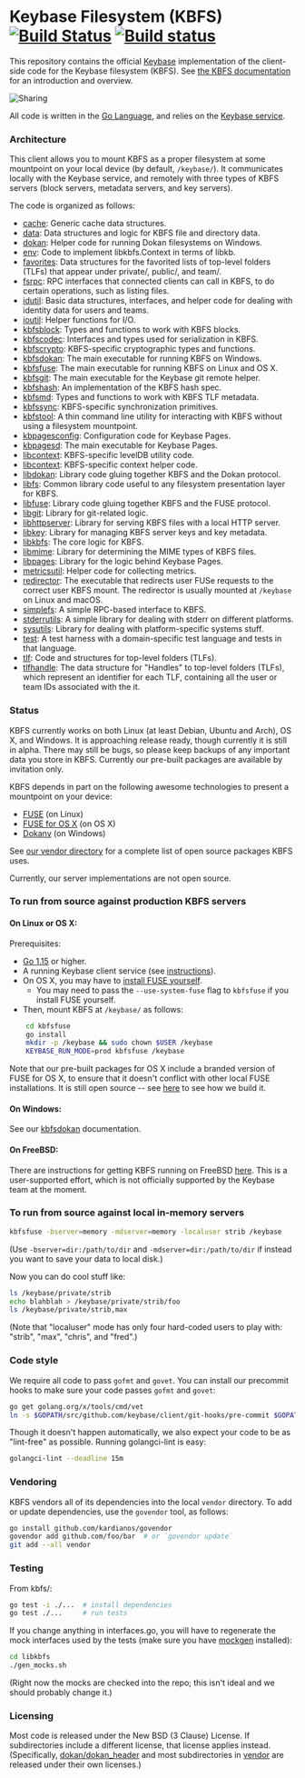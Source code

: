 # Keybase Filesystem (KBFS) [![Build Status](https://travis-ci.org/keybase/kbfs.svg?branch=master)](https://travis-ci.org/keybase/kbfs) [![Build status](https://ci.appveyor.com/api/projects/status/xpxqhgpl60m1h3sb/branch/master?svg=true)](https://ci.appveyor.com/project/keybase/kbfs/branch/master)

This repository contains the official [Keybase](https://keybase.io)
implementation of the client-side code for the Keybase filesystem
(KBFS). See [the KBFS documentation](https://keybase.io/docs/kbfs) for an
introduction and overview.

![Sharing](https://keybase.io/images/github/repo_share.png?)

All code is written in the [Go Language](https://golang.org), and relies
on the [Keybase
service](https://github.com/keybase/client/tree/master/go).

### Architecture

This client allows you to mount KBFS as a proper filesystem at some
mountpoint on your local device (by default, `/keybase/`). It
communicates locally with the Keybase service, and remotely with three
types of KBFS servers (block servers, metadata servers, and key
servers).

The code is organized as follows:

- [cache](cache/): Generic cache data structures.
- [data](data/): Data structures and logic for KBFS file and directory data.
- [dokan](dokan/): Helper code for running Dokan filesystems on Windows.
- [env](env/): Code to implement libkbfs.Context in terms of libkb.
- [favorites](favorites/): Data structures for the favorited lists of
  top-level folders (TLFs) that appear under private/, public/, and
  team/.
- [fsrpc](fsrpc/): RPC interfaces that connected clients can call in KBFS,
  to do certain operations, such as listing files.
- [idutil](idutil/): Basic data structures, interfaces, and helper
  code for dealing with identity data for users and teams.
- [ioutil](ioutil/): Helper functions for I/O.
- [kbfsblock](kbfsblock/): Types and functions to work with KBFS blocks.
- [kbfscodec](kbfscodec/): Interfaces and types used for serialization in KBFS.
- [kbfscrypto](kbfscrypto/): KBFS-specific cryptographic types and functions.
- [kbfsdokan](kbfsdokan/): The main executable for running KBFS on
  Windows.
- [kbfsfuse](kbfsfuse/): The main executable for running KBFS on Linux
  and OS X.
- [kbfsgit](kbfsgit/): The main executable for the Keybase git remote helper.
- [kbfshash](kbfshash/): An implementation of the KBFS hash spec.
- [kbfsmd](kbfsmd/): Types and functions to work with KBFS TLF metadata.
- [kbfssync](kbfssync/): KBFS-specific synchronization primitives.
- [kbfstool](kbfstool/): A thin command line utility for interacting with KBFS
  without using a filesystem mountpoint.
- [kbpagesconfig](kbpagesconfig/): Configuration code for Keybase Pages.
- [kbpagesd](kbpagesd/): The main executable for Keybase Pages.
- [libcontext](ldbutils/): KBFS-specific levelDB utility code.
- [libcontext](libcontext/): KBFS-specific context helper code.
- [libdokan](libdokan/): Library code gluing together KBFS and the
  Dokan protocol.
- [libfs](libfs/): Common library code useful to any filesystem
  presentation layer for KBFS.
- [libfuse](libfuse/): Library code gluing together KBFS and the FUSE
  protocol.
- [libgit](libgit/): Library for git-related logic.
- [libhttpserver](libhttpserver/): Library for serving KBFS files with
  a local HTTP server.
- [libkey](libkey/): Library for managing KBFS server keys and key metadata.
- [libkbfs](libkbfs/): The core logic for KBFS.
- [libmime](libmime/): Library for determining the MIME types of KBFS
  files.
- [libpages](libpages/): Library for the logic behind Keybase Pages.
- [metricsutil](metricsutil/): Helper code for collecting metrics.
- [redirector](redirector/): The executable that redirects user FUSe
  requests to the correct user KBFS mount. The redirector is usually
  mounted at `/keybase` on Linux and macOS.
- [simplefs](simplefs/): A simple RPC-based interface to KBFS.
- [stderrutils](stderrutils/): A simple library for dealing with
  stderr on different platforms.
- [sysutils](sysutils/): Library for dealing with platform-specific
  systems stuff.
- [test](test/): A test harness with a domain-specific test language
  and tests in that language.
- [tlf](tlf/): Code and structures for top-level folders (TLFs).
- [tlfhandle](tlfhandle/): The data structure for "Handles" to
  top-level folders (TLFs), which represent an identifier for each
  TLF, containing all the user or team IDs associated with the it.

### Status

KBFS currently works on both Linux (at least Debian, Ubuntu and Arch),
OS X, and Windows. It is approaching release ready, though currently
it is still in alpha. There may still be bugs, so please keep backups
of any important data you store in KBFS. Currently our pre-built
packages are available by invitation only.

KBFS depends in part on the following awesome technologies to present
a mountpoint on your device:

- [FUSE](https://github.com/libfuse/) (on Linux)
- [FUSE for OS X](https://osxfuse.github.io/) (on OS X)
- [Dokany](https://github.com/dokan-dev/dokany) (on Windows)

See [our vendor directory](vendor/) for a complete list of open source
packages KBFS uses.

Currently, our server implementations are not open source.

### To run from source against production KBFS servers

#### On Linux or OS X:

Prerequisites:

- [Go 1.15](https://golang.org/dl/) or higher.
- A running Keybase client service (see [instructions](https://github.com/keybase/client/tree/master/go)).
- On OS X, you may have to [install FUSE yourself](https://osxfuse.github.io/).
  - You may need to pass the `--use-system-fuse` flag to `kbfsfuse` if
    you install FUSE yourself.
- Then, mount KBFS at `/keybase/` as follows:

```bash
    cd kbfsfuse
    go install
    mkdir -p /keybase && sudo chown $USER /keybase
    KEYBASE_RUN_MODE=prod kbfsfuse /keybase
```

Note that our pre-built packages for OS X include a branded version of
FUSE for OS X, to ensure that it doesn't conflict with other local
FUSE installations. It is still open source -- see
[here](https://github.com/keybase/client/blob/master/osx/Fuse/build.sh)
to see how we build it.

#### On Windows:

See our [kbfsdokan](kbfsdokan/) documentation.

#### On FreeBSD:

There are instructions for getting KBFS running on FreeBSD
[here](https://wiki.freebsd.org/Ports/security/kbfs). This is a
user-supported effort, which is not officially supported by the
Keybase team at the moment.

### To run from source against local in-memory servers

```bash
kbfsfuse -bserver=memory -mdserver=memory -localuser strib /keybase
```

(Use `-bserver=dir:/path/to/dir` and `-mdserver=dir:/path/to/dir` if
instead you want to save your data to local disk.)

Now you can do cool stuff like:

```bash
ls /keybase/private/strib
echo blahblah > /keybase/private/strib/foo
ls /keybase/private/strib,max
```

(Note that "localuser" mode has only four hard-coded users to play
with: "strib", "max", "chris", and "fred".)

### Code style

We require all code to pass `gofmt` and `govet`. You can install our
precommit hooks to make sure your code passes `gofmt` and `govet`:

```bash
go get golang.org/x/tools/cmd/vet
ln -s $GOPATH/src/github.com/keybase/client/git-hooks/pre-commit $GOPATH/src/github.com/keybase/client/go/kbfs/.git/hooks/pre-commit
```

Though it doesn't happen automatically, we also expect your code to be
as "lint-free" as possible. Running golangci-lint is easy:

```bash
golangci-lint --deadline 15m
```

### Vendoring

KBFS vendors all of its dependencies into the local `vendor`
directory. To add or update dependencies, use the `govendor` tool, as
follows:

```bash
go install github.com/kardianos/govendor
govendor add github.com/foo/bar  # or `govendor update`
git add --all vendor
```

### Testing

From kbfs/:

```bash
go test -i ./...  # install dependencies
go test ./...     # run tests
```

If you change anything in interfaces.go, you will have to regenerate
the mock interfaces used by the tests (make sure you have [mockgen](https://github.com/golang/mock)
installed):

```bash
cd libkbfs
./gen_mocks.sh
```

(Right now the mocks are checked into the repo; this isn't ideal and
we should probably change it.)

### Licensing

Most code is released under the New BSD (3 Clause) License. If
subdirectories include a different license, that license applies
instead. (Specifically, [dokan/dokan_header](dokan/dokan_header) and
most subdirectories in [vendor](vendor/) are released under their own
licenses.)
